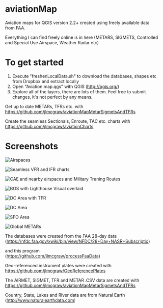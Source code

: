 ﻿aviationMap
============

Aviation maps for QGIS version 2.2+ created using freely available data from FAA.

Everything I can find freely online is in here (METARS, SIGMETS, Controlled and Special Use Airspace, Weather Radar etc)


To get started
==============
1. Execute "freshenLocalData.sh" to download the databases, shapes etc from Dropbox and extract locally
2. Open "Aviation map.qgs" with QGIS (http://qgis.org/)
3. Explore all of the layers, there are lots of them.  Feel free to submit changes, it's not perfect by any means.

Get up to date METARs, TFRs etc.  with https://github.com/jlmcgraw/aviationMapMetarSigmetsAndTFRs

Create the seamless Sectionals, Enroute, TAC etc. charts with https://github.com/jlmcgraw/aviationCharts


Screenshots
===========

![Airspaces](https://raw.github.com/jlmcgraw/aviationMap/master/screenshots/Screenshot%20-%2004042015%20-%2010:38:17%20AM.png)

![Seamless VFR and IFR charts](https://raw.github.com/jlmcgraw/aviationMap/master/screenshots/Screenshot%20-%2004042015%20-%2010:40:26%20AM.png)

![CAE and nearby airspaces and Military Traning Routes](https://raw.github.com/jlmcgraw/aviationMap/master/screenshots/Screenshot%20-%2004012015%20-%2002:05:53%20PM.png)

![BOS with Lighthouse Visual overlaid](https://raw.github.com/jlmcgraw/aviationMap/master/screenshots/BOS%20with%20Lighthouse%20Visual%20overlaid.png)

![DC Area with TFR](https://raw.github.com/jlmcgraw/aviationMap/master/screenshots/DC%20Area%20with%20TFR.png)

![DC Area](https://raw.github.com/jlmcgraw/aviationMap/master/screenshots/DC%20Area.png)

![SFO Area](https://raw.github.com/jlmcgraw/aviationMap/master/screenshots/SFO.png)

![Global METARs](https://raw.github.com/jlmcgraw/aviationMap/master/screenshots/METARs.png)

The databases were created from the FAA 28-day data <br>
    (https://nfdc.faa.gov/xwiki/bin/view/NFDC/28+Day+NASR+Subscriptio)

and this program<br>
    (https://github.com/jlmcgraw/processFaaData)

Geo-referenced instrument plates were created with<br>
    https://github.com/jlmcgraw/GeoReferencePlates

The AIRMET, SIGMET, TFR and METAR .CSV data are created with<br>
    https://github.com/jlmcgraw/aviationMapMetarSigmetsAndTFRs

Country, State, Lakes and River data are from Natural Earth<br>
    (http://www.naturalearthdata.com)


